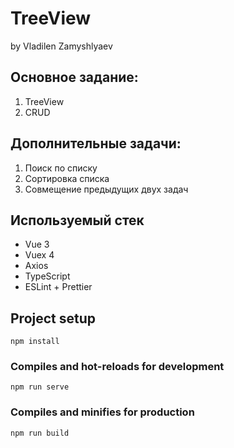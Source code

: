 # TreeView

by Vladilen Zamyshlyaev

## Основное задание:

1. TreeView
2. CRUD

## Дополнительные задачи:

1. Поиск по списку
2. Сортировка списка
3. Совмещение предыдущих двух задач

## Используемый стек

- Vue 3
- Vuex 4
- Axios
- TypeScript
- ESLint + Prettier

## Project setup

```
npm install
```

### Compiles and hot-reloads for development

```
npm run serve
```

### Compiles and minifies for production

```
npm run build
```
